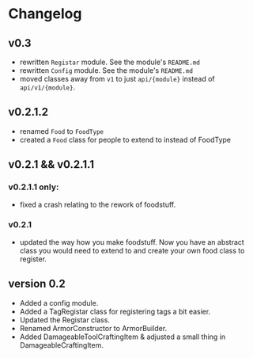 # Changelog 

## v0.3
- rewritten `Registar` module. See the module's `README.md`
- rewritten `Config` module. See the module's `README.md`
- moved classes away from `v1` to just `api/{module}` instead of `api/v1/{module}`.

## v0.2.1.2
- renamed `Food` to `FoodType`
- created a `Food` class for people to extend to instead of FoodType

## v0.2.1 && v0.2.1.1
### v0.2.1.1 only:
- fixed a crash relating to the rework of foodstuff.
### v0.2.1
- updated the way how you make foodstuff. Now you have an abstract class you would need to extend to and create your own food class to register.

## version 0.2

- Added a config module.
- Added a TagRegistar class for registering tags a bit easier. 
- Updated the Registar class.
- Renamed ArmorConstructor to ArmorBuilder.
- Added DamageableToolCraftingItem & adjusted a small thing in DamageableCraftingItem.